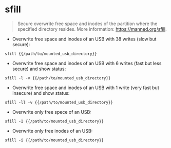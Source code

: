 # sfill

> Secure overwrite free space and inodes of the partition where the specified directory resides.
> More information: <https://manned.org/sfill>.

- Overwrite free space and inodes of an USB with 38 writes (slow but secure):

`sfill {{/path/to/mounted_usb_directory}}`

- Overwrite free space and inodes of an USB with 6 writes (fast but less secure) and show status:

`sfill -l -v {{/path/to/mounted_usb_directory}}`

- Overwrite free space and inodes of an USB with 1 write (very fast but insecure) and show status:

`sfill -ll -v {{/path/to/mounted_usb_directory}}`

- Overwrite only free spece of an USB:

`sfill -I {{/path/to/mounted_usb_directory}}`

- Overwrite only free inodes of an USB:

`sfill -i {{/path/to/mounted_usb_directory}}`
